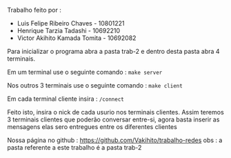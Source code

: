 Trabalho feito por :
 - Luis Felipe Ribeiro Chaves   - 10801221
 - Henrique Tarzia Tadashi      - 10692210
 - Victor Akihito Kamada Tomita - 10692082 

Para inicializar o programa abra a pasta trab-2 e dentro desta pasta abra 4 terminais.

Em um terminal use o seguinte comando : <code>make server </code>

Nos outros 3 terminais use o seguinte comando : <code>make client </code>

Em cada terminal cliente insira : <code>/connect </code>

Feito isto, insira o nick de cada usurio nos terminais clientes.
Assim teremos 3 terminais clientes que poderão conversar entre-si, agora basta inserir as mensagens elas sero entregues entre os diferentes clientes

Nossa página no github : https://github.com/Vakihito/trabalho-redes 
obs : a pasta referente a este trabalho é a pasta trab-2

